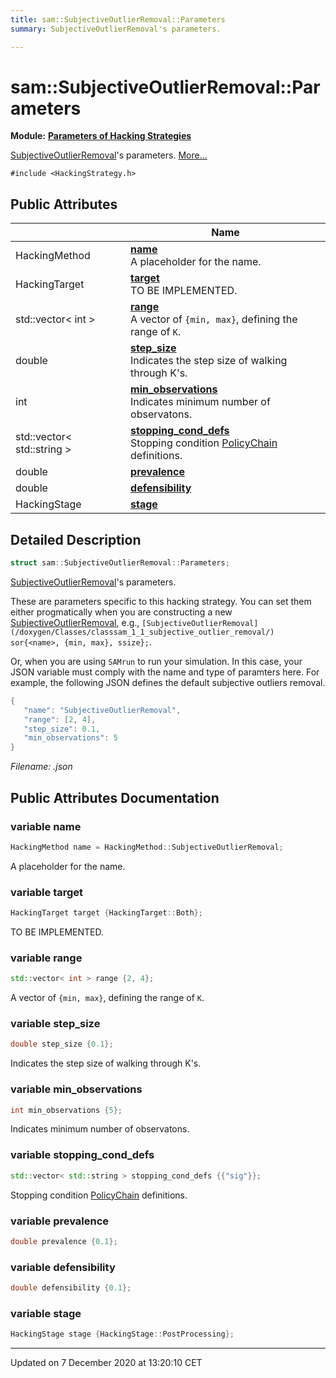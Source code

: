 ```yaml
---
title: sam::SubjectiveOutlierRemoval::Parameters
summary: SubjectiveOutlierRemoval's parameters.  

---
```


# sam::SubjectiveOutlierRemoval::Parameters


**Module:** **[Parameters of Hacking Strategies](/doxygen/Modules/group___hacking_strategies_parameters/)**

[SubjectiveOutlierRemoval](/doxygen/Classes/classsam_1_1_subjective_outlier_removal/)'s parameters.  [More...](#detailed-description)


`#include <HackingStrategy.h>`















## Public Attributes

|                | Name           |
| -------------- | -------------- |
| HackingMethod | **[name](/doxygen/Classes/structsam_1_1_subjective_outlier_removal_1_1_parameters/#variable-name)** <br>A placeholder for the name.  |
| HackingTarget | **[target](/doxygen/Classes/structsam_1_1_subjective_outlier_removal_1_1_parameters/#variable-target)** <br>TO BE IMPLEMENTED.  |
| std::vector< int > | **[range](/doxygen/Classes/structsam_1_1_subjective_outlier_removal_1_1_parameters/#variable-range)** <br>A vector of `{min, max}`, defining the range of `K`.  |
| double | **[step_size](/doxygen/Classes/structsam_1_1_subjective_outlier_removal_1_1_parameters/#variable-step_size)** <br>Indicates the step size of walking through K's.  |
| int | **[min_observations](/doxygen/Classes/structsam_1_1_subjective_outlier_removal_1_1_parameters/#variable-min_observations)** <br>Indicates minimum number of observatons.  |
| std::vector< std::string > | **[stopping_cond_defs](/doxygen/Classes/structsam_1_1_subjective_outlier_removal_1_1_parameters/#variable-stopping_cond_defs)** <br>Stopping condition [PolicyChain](/doxygen/Classes/structsam_1_1_policy_chain/) definitions.  |
| double | **[prevalence](/doxygen/Classes/structsam_1_1_subjective_outlier_removal_1_1_parameters/#variable-prevalence)**  |
| double | **[defensibility](/doxygen/Classes/structsam_1_1_subjective_outlier_removal_1_1_parameters/#variable-defensibility)**  |
| HackingStage | **[stage](/doxygen/Classes/structsam_1_1_subjective_outlier_removal_1_1_parameters/#variable-stage)**  |






## Detailed Description

```cpp
struct sam::SubjectiveOutlierRemoval::Parameters;
```

[SubjectiveOutlierRemoval](/doxygen/Classes/classsam_1_1_subjective_outlier_removal/)'s parameters. 


























These are parameters specific to this hacking strategy. You can set them either progmatically when you are constructing a new [SubjectiveOutlierRemoval](/doxygen/Classes/classsam_1_1_subjective_outlier_removal/), e.g., `[SubjectiveOutlierRemoval](/doxygen/Classes/classsam_1_1_subjective_outlier_removal/) sor{<name>, {min, max}, ssize};`.

Or, when you are using `SAMrun` to run your simulation. In this case, your JSON variable must comply with the name and type of paramters here. For example, the following JSON defines the default subjective outliers removal.



```cpp
{
   "name": "SubjectiveOutlierRemoval",
   "range": [2, 4],
   "step_size": 0.1,
   "min_observations": 5
}
```

_Filename: .json_











## Public Attributes Documentation

### variable name

```cpp
HackingMethod name = HackingMethod::SubjectiveOutlierRemoval;
```

A placeholder for the name. 




























### variable target

```cpp
HackingTarget target {HackingTarget::Both};
```

TO BE IMPLEMENTED. 




























### variable range

```cpp
std::vector< int > range {2, 4};
```

A vector of `{min, max}`, defining the range of `K`. 




























### variable step_size

```cpp
double step_size {0.1};
```

Indicates the step size of walking through K's. 




























### variable min_observations

```cpp
int min_observations {5};
```

Indicates minimum number of observatons. 




























### variable stopping_cond_defs

```cpp
std::vector< std::string > stopping_cond_defs {{"sig"}};
```

Stopping condition [PolicyChain](/doxygen/Classes/structsam_1_1_policy_chain/) definitions. 




























### variable prevalence

```cpp
double prevalence {0.1};
```





























### variable defensibility

```cpp
double defensibility {0.1};
```





























### variable stage

```cpp
HackingStage stage {HackingStage::PostProcessing};
```

































-------------------------------

Updated on  7 December 2020 at 13:20:10 CET